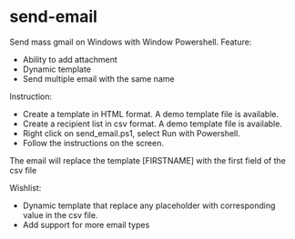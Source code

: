 # send-email
Send mass gmail on Windows with Window Powershell.
Feature:
  - Ability to add attachment
  - Dynamic template
  - Send multiple email with the same name

Instruction:
  - Create a template in HTML format. A demo template file is available.
  - Create a recipient list in csv format. A demo template file is available.
  - Right click on send_email.ps1, select Run with Powershell.
  - Follow the instructions on the screen.

The email will replace the template [FIRSTNAME] with the first field of the csv file

Wishlist:
  - Dynamic template that replace any placeholder with corresponding value in the csv file.
  - Add support for more email types
